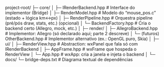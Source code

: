 project-root/
├─ core/
│  ├─ IRenderBackend.hpp            # Interface do implementor (Bridge)
│  ├─ RenderModel.hpp               # Modelo do “mouse_pos.c” (estado + lógica km↔px)
│  ├─ RenderPipeline.hpp            # Orquestra pipeline (pré/pós draw, stats, etc.) (opcional)
│  └─ BackendFactory.hpp            # Cria o backend certo (Allegro, mock, etc.)
│
├─ render/
│  ├─ AllegroBackend.hpp            # Implementor: Allegro (só declarado aqui; parte 2 descreve)
│  └─ (futuros) OtherBackend.hpp    # Implementor alternativo (ex.: OpenGL puro, Skia)
│
├─ ui/
│  ├─ RenderView.hpp                # Abstraction: wxPanel que fala só com IRenderBackend
│  ├─ AppFrame.hpp                  # wxFrame que hospeda o RenderView
│  └─ App.hpp                       # wxApp: cria a janela e injeta o backend
│
└─ docs/
   └─ bridge-deps.txt               # Diagrama textual de dependências


